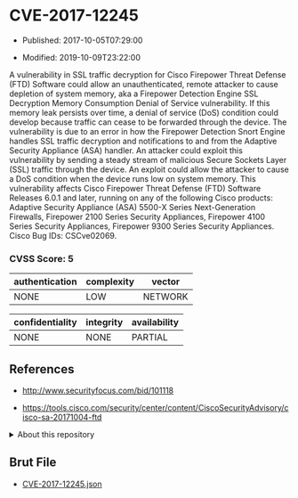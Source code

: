 # CVE-2017-12245

- Published: 2017-10-05T07:29:00

- Modified: 2019-10-09T23:22:00

A vulnerability in SSL traffic decryption for Cisco Firepower Threat Defense (FTD) Software could allow an unauthenticated, remote attacker to cause depletion of system memory, aka a Firepower Detection Engine SSL Decryption Memory Consumption Denial of Service vulnerability. If this memory leak persists over time, a denial of service (DoS) condition could develop because traffic can cease to be forwarded through the device. The vulnerability is due to an error in how the Firepower Detection Snort Engine handles SSL traffic decryption and notifications to and from the Adaptive Security Appliance (ASA) handler. An attacker could exploit this vulnerability by sending a steady stream of malicious Secure Sockets Layer (SSL) traffic through the device. An exploit could allow the attacker to cause a DoS condition when the device runs low on system memory. This vulnerability affects Cisco Firepower Threat Defense (FTD) Software Releases 6.0.1 and later, running on any of the following Cisco products: Adaptive Security Appliance (ASA) 5500-X Series Next-Generation Firewalls, Firepower 2100 Series Security Appliances, Firepower 4100 Series Security Appliances, Firepower 9300 Series Security Appliances. Cisco Bug IDs: CSCve02069.

### CVSS Score: **5**

| authentication | complexity | vector |
| --- | --- | --- |
| NONE | LOW | NETWORK |

| confidentiality | integrity | availability |
| --- | --- | --- |
| NONE | NONE | PARTIAL |

## References

* http://www.securityfocus.com/bid/101118

* https://tools.cisco.com/security/center/content/CiscoSecurityAdvisory/cisco-sa-20171004-ftd

<details>
<summary>About this repository</summary> 

  This repository is part of the project [Live Hack CVE](https://github.com/Live-Hack-CVE). Main website can be found [www.live-hack.org](https://www.live-hack.org) 
  
  Made by [Sn0wAlice](https://github.com/Sn0wAlice) for the people that care about security and need to have a feed of the latest CVEs. Hope you enjoy it, don't forget to star the repo and follow me on [Twitter](https://twitter.com/Sn0wAlice) and [Github](https://github.com/Sn0wAlice). And that is my [personnal website](https://www.alice-snow.me/)

  - [Home Page](https://github.com/Live-Hack-CVE)
  - [Framework](https://github.com/Live-Hack-CVE/cve-framework)
  - [CVE database](https://github.com/Live-Hack-CVE/full_database)
  - [Changelog](https://github.com/Live-Hack-CVE/Changelog)
</details>

## Brut File

* [CVE-2017-12245.json](https://raw.githubusercontent.com/Live-Hack-CVE/full_database/main/cves/2017/CVE-2017-12245.json)

